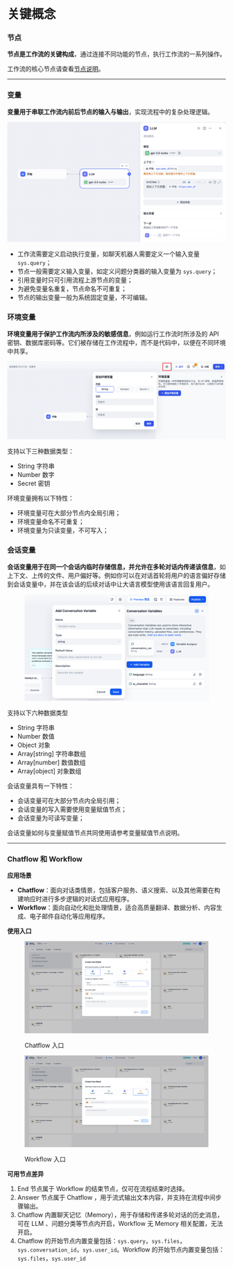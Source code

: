 # 关键概念

### 节点

**节点是工作流的关键构成**，通过连接不同功能的节点，执行工作流的一系列操作。

工作流的核心节点请查看[节点说明](node/)。

***

### 变量

**变量用于串联工作流内前后节点的输入与输出**，实现流程中的复杂处理逻辑。

![](../../../img/zh-variables.png)

* 工作流需要定义启动执行变量，如聊天机器人需要定义一个输入变量 `sys.query`；
* 节点一般需要定义输入变量，如定义问题分类器的输入变量为 `sys.query`；
* 引用变量时只可引用流程上游节点的变量；
* 为避免变量名重复，节点命名不可重复；
* 节点的输出变量一般为系统固定变量，不可编辑。

### 环境变量

**环境变量用于保护工作流内所涉及的敏感信息**，例如运行工作流时所涉及的 API 密钥、数据库密码等。它们被存储在工作流程中，而不是代码中，以便在不同环境中共享。

![](../../../img/zh-env-variables.png)

支持以下三种数据类型：

* String 字符串
* Number 数字
* Secret 密钥

环境变量拥有以下特性：

* 环境变量可在大部分节点内全局引用；
* 环境变量命名不可重复；
* 环境变量为只读变量，不可写入；

### 会话变量

**会话变量用于在同一个会话内临时存储信息，并允许在多轮对话内传递该信息**，如上下文、上传的文件、用户偏好等。例如你可以在对话首轮将用户的语言偏好存储到会话变量中，并在该会话的后续对话中让大语言模型使用该语言回复用户。

<figure><img src="../../.gitbook/assets/image (10).png" alt=""><figcaption></figcaption></figure>

支持以下六种数据类型

* String 字符串
* Number 数值
* Object 对象
* Array\[string] 字符串数组
* Array\[number] 数值数组
* Array\[object] 对象数组

会话变量具有一下特性：

* 会话变量可在大部分节点内全局引用；
* 会话变量的写入需要使用变量赋值节点；
* 会话变量为可读写变量；

会话变量如何与变量赋值节点共同使用请参考变量赋值节点说明。

***

### Chatflow 和 Workflow

**应用场景**

* **Chatflow**：面向对话类情景，包括客户服务、语义搜索、以及其他需要在构建响应时进行多步逻辑的对话式应用程序。
* **Workflow**：面向自动化和批处理情景，适合高质量翻译、数据分析、内容生成、电子邮件自动化等应用程序。

**使用入口**

<figure><img src="../../.gitbook/assets/output.png" alt=""><figcaption><p>Chatflow 入口</p></figcaption></figure>

<figure><img src="../../.gitbook/assets/output (4).png" alt=""><figcaption><p>Workflow 入口</p></figcaption></figure>

**可用节点差异**

1. End 节点属于 Workflow 的结束节点，仅可在流程结束时选择。
2. Answer 节点属于 Chatflow ，用于流式输出文本内容，并支持在流程中间步骤输出。
3. Chatflow 内置聊天记忆（Memory），用于存储和传递多轮对话的历史消息，可在 LLM 、问题分类等节点内开启，Workflow 无 Memory 相关配置，无法开启。
4. Chatflow 的开始节点内置变量包括：`sys.query`，`sys.files`，`sys.conversation_id`，`sys.user_id`。Workflow 的开始节点内置变量包括：`sys.files`，`sys.user_id`
